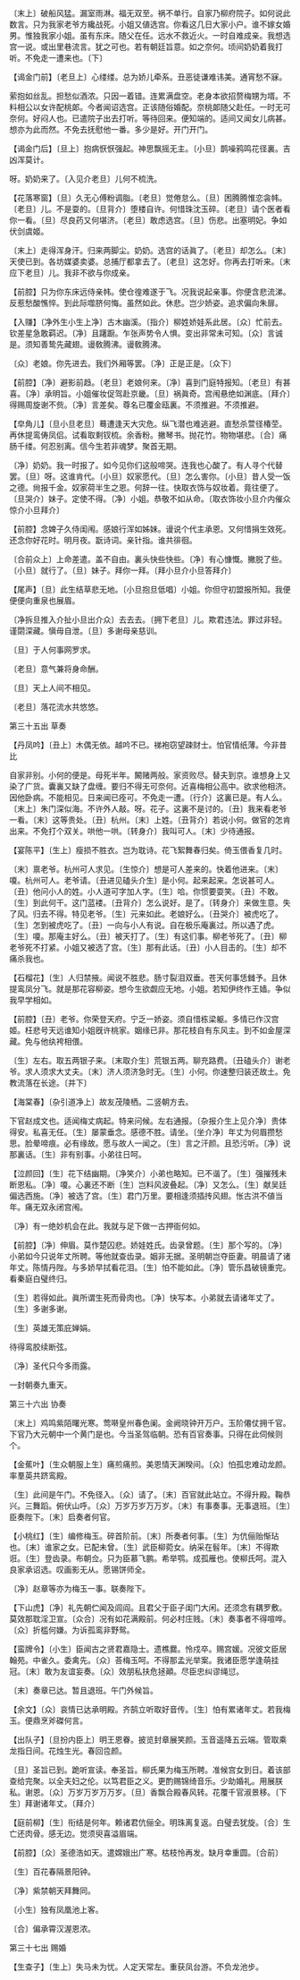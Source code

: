 <!-- { "loadSidebar": true } -->
〔末上〕破船风猛。漏室雨淋。福无双至。祸不单行。自家乃柳府院子。如何说此数言。只为我家老爷方纔战死。小姐又値选宫。你看这几日大家小户。谁不嫁女婚男。惟独我家小姐。虽有东床。随父在任。远水不救近火。一时自难成亲。我想选宫一说。或出里巷流言。犹之可也。若有朝廷旨意。如之奈何。顷间奶奶着我打听。不免走一遭来也。〔下〕 

【谒金门前】〔老旦上〕心缕缕。总为娇儿牵系。丑恶徒谦难讳美。通宵愁不寐。

萦抱如丝乱。担愁似酒浓。只因一着错。连累满盘空。老身本欲招赘梅甥为壻。不料相公以女许配桃郞。今者闻诏选宫。正该随俗婚配。奈桃郞随父赴任。一时无可奈何。好闷人也。已遣院子出去打听。等待回来。便知端的。适间又闻女儿病甚。想亦为此而然。不免去抚慰他一番。多少是好。开门开门。 

【谒金门后】〔旦上〕抱病恹恹强起。神思飘摇无主。〔小旦〕鹊噪鸦鸣花径裏。吉凶浑莫计。

呀。奶奶来了。〔入见介老旦〕儿何不梳洗。 

【花落寒窗】〔旦〕久无心傅粉调脂。〔老旦〕觉倦怠么。〔旦〕困腾腾惟恋衾帏。〔老旦〕儿。不是耍的。〔旦背介〕堕楼自许。何惜珠沈玉碎。〔老旦〕请个医者看你一看。〔旦〕尽良药又何堪济。〔老旦〕敢虑选宫。〔旦〕伤悲。出塞明妃。争如伏剑虞姬。

〔末上〕走得浑身汗。归来两脚尘。奶奶。选宫的话眞了。〔老旦〕却怎么。〔末〕天使已到。各坊媒婆卖婆。总捕厅都拿去了。〔老旦〕这怎好。你再去打听来。〔末应下老旦〕儿。我非不欲与你成亲。 

【前腔】只为你东床远侍亲帏。使仓徨难遂于飞。况我说起亲事。你便含悲流涕。反惹愁酸憔悴。到此际噬脐何悔。虽然如此。休悲。岂少娇姿。追求偏向朱扉。

【入赚】〔净外生小生上净〕古木幽溪。〔指介〕柳姓娇娃系此居。〔众〕忙前去。钦差星急敢羁迟。〔净〕且躇蹰。乍张声势令人惧。变出非常未可知。〔众〕言诚是。须知善鸷先藏翅。谩敎腾沸。谩敎腾沸。

〔众〕老娘。你先进去。我们外厢等罢。〔净〕正是正是。〔众下〕 

【前腔】〔净〕避影前趋。〔老旦〕老娘何来。〔净〕喜到门庭特报知。〔老旦〕有甚喜。〔净〕承明旨。小姐催妆促驾赴京畿。〔旦〕祸眞奇。宫闱悬绝如渊底。〔拜介〕得赐周旋谢不赀。〔净〕言差矣。尊名已覆金瓯裏。不须推避。不须推避。

【皁角儿】〔旦小旦老旦〕蓦遭逢天大灾危。纵飞潜也难逃避。直愁杀萱径椿茔。再休提鸾俦凤侣。试看取剩钗梳。余香粉。撇琴书。抛花竹。物物堪悲。〔合〕痛肠千缕。何忍别离。信今生若非魂梦。聚首无期。

〔净〕奶奶。我一时报了。如今见你们这般啼哭。连我也心酸了。有人寻个代替罢。〔旦〕呀。这谁肯代。〔小旦〕奴家愿代。〔旦〕怎么害你。〔小旦〕昔人受一饭之德。尙报千金。奴家荷半生之恩。何辞一往。快取衣饰与奴妆着。竟往便了。〔旦哭介〕妹子。定使不得。〔净〕小姐。恭敬不如从命。〔取衣饰妆小旦介内催众惊介小旦拜介〕 

【前腔】念婢子久侍闺闱。感娘行浑如姊妹。谩说个代主承恩。又何惜捐生效死。还念你好花时。明月夜。翫诗词。亲针指。谁共徘徊。

〔合前众上〕上命差遣。盖不自由。裏头快些快些。〔净〕有心慷慨。撇脱了些。〔小旦〕就行了。〔旦〕妹子。拜你一拜。〔拜小旦介小旦答拜介〕 

【尾声】〔旦〕此生结草悲无地。〔小旦抱旦低唱〕小姐。你但守初盟报所知。我便便便向重泉也展眉。

〔净拆旦推入介扯小旦出介众〕去去去。〔拥下老旦〕儿。欺君违法。罪过非轻。谨閟深藏。愼毋自泄。〔旦〕多谢母亲慈训。 

〔旦〕于人何事网罗求。



〔老旦〕意气兼将身命酬。

〔旦〕天上人间不相见。



〔老旦〕落花流水共悠悠。 

第三十五出
草奏

【丹凤吟】〔丑上〕木偶无依。越吟不已。祶袍窃望疎财士。怕官情纸薄。今非昔比

自家非别。小何的便是。母死半年。闝赌两般。家资败尽。替夫到京。谁想身上又染了广货。囊裏又缺了盘缠。要归不得无可奈何。近喜梅相公高中。欲求他相济。因他卧病。不能相见。日来闻已痊可。不免走一遭。〔行介〕这裏已是。有人么。〔末上〕朱门深似海。不许外人敲。呀。花子。这裏不是讨的。〔丑〕我来看老爷一看。〔末〕这等贵处。〔丑〕杭州。〔末〕上姓。〔丑背介〕若说小何。做官的怎肯出来。不免打个双关。哄他一哄。〔转身介〕我叫可人。〔末〕少待通报。 

【宴陈平】〔生上〕瘦损不胜衣。岂为耽诗。花飞絮舞春归矣。倚玉偎香复几时。

〔末〕禀老爷。杭州可人求见。〔生惊介〕想是可人差来的。快着他进来。〔末〕嗄。杭州可人。老爷请。〔丑进见磕头介生〕是小何。起来起来。怎说甚可人。〔丑〕他问小人的姓。小人道可字加人字。〔生〕哈。你惯要耍笑。〔丑〕不敢。〔生〕到此何干。这门蓝褛。〔丑背介〕怎么说好。是了。〔转身介〕来做生意。失了风。归去不得。特见老爷。〔生〕元来如此。老娘好么。〔丑哭介〕被虎吃了。〔生〕怎到被虎吃了。〔丑〕一向与小人有说。自在极乐庵裏过。所以遇了虎。〔生〕嗄。那庵主好么。〔丑〕被天打了。〔生〕有这们事。柳老爷死了。〔丑〕柳老爷死不打紧。小姐又被选了宫。〔生〕那有此话。〔丑〕小人目击的。〔生〕却不痛杀我也。 

【石榴花】〔生〕人归禁掖。闻说不胜悲。肠寸裂泪双垂。苍天何事恁雠予。且休提鸾凤分飞。就是那花容柳姿。想今生欲觑应无地。小姐。若知伊终作王嫱。争似我早学相如。

【前腔】〔丑〕老爷。你荣登天府。宁乏一娇姿。须自惜栋梁躯。多情已作汉宫姬。枉悲号天远谁知小姐旣许桃家。姻缘已非。那花枝自有东风主。到不如金屋深藏。免与他纨袴相偎。

〔生〕左右。取五两银子来。〔末取介生〕荒银五两。聊充路费。〔丑磕头介〕谢老爷。求人须求大丈夫。〔末〕济人须济急时无。〔生〕小何。你速整归装还故土。免教流落在长途。〔并下〕 

【海棠春】〔杂引道净上〕故友茂陵栖。二竖朝方去。

下官赵成文也。适闻梅丈病起。特来问候。左右通报。〔杂报介生上见介净〕贵体得安。私喜无任。〔生〕屡蒙垂念。感德不胜。请坐。〔坐介净〕年丈为何眉攒愁思。脸晕啼痕。必有缘故。愿与故人一闻之。〔生〕言之汗颜。且恐污听。〔净〕说那裏话。〔生〕非有别事。小弟往日呵。 

【泣颜回】〔生〕花下结幽期。〔净笑介〕小弟也略知。已不谐了。〔生〕强摧残未断恩私。〔净〕嗄。心裏还不断〔生〕岂料风波叠起。〔净〕又怎么。〔生〕献吴廷偏选西施。〔净〕被选了宫。〔生〕君门万里。要相逢须插抟风翅。怅古洪不値当年。痛无双永闭宫闱。

〔净〕有一绝妙机会在此。我就与足下做一古押衙何如。 

【前腔】〔净〕伸眉。莫作楚囚悲。娇娃姓氏。齿录曾题。〔生〕那个写的。〔净〕小弟如今只说年丈所聘。等他就查齿录。姻非无据。圣明朝岂夺臣妻。明晨请了诸年丈。陈情丹陛。与多娇早拭看花泪。〔生〕怕不能如此。〔净〕管乐昌破镜重完。看秦庭白璧终归。

〔生〕若得如此。眞所谓生死而骨肉也。〔净〕快写本。小弟就去请诸年丈了。〔生〕多谢多谢。 

〔生〕英雄无策庇婵娟。



待得鸾胶续断弦。

〔净〕圣代只今多雨露。



一封朝奏九重天。 

第三十六出
协奏

〔末上〕鸡鸣紫陌曙光寒。莺啭皇州春色阑。金阙晓钟开万户。玉阶僊仗拥千官。下官乃大元朝中一个黄门是也。今当圣驾临朝。恐有百官奏事。只得在此伺候则个。 

【金蕉叶】〔生众朝服上生〕痛煎痛煎。美恩情天渊暌间。〔众〕怕孤忠难动龙颜。率羣英共跻鸾殿。

〔生〕此间是午门。不免径入。〔众〕请了。〔末〕百官就此站立。不得升殿。鞠恭兴。三舞蹈。俯伏山呼。〔众〕万岁万岁万万岁。〔末〕有事奏事。无事退班。〔生〕臣奏陛下。〔末〕启奏者何官。 

【小桃红】〔生〕编修梅玉。碎首阶前。〔末〕所奏者何事。〔生〕为伉俪贻惭玷也。〔末〕谁家之女。已配未曾。〔生〕武臣柳菀女。纳采在髫年。〔末〕不得欺诳。〔生〕登齿录。布朝佥。只为臣慕飞鹏。希举鹗。成孤雁也。使柳氏呵。混入良家承诏选。叹画影无从。愿锡饼师全。

〔净〕赵章等亦为梅玉一事。联奏陛下。 

【下山虎】〔净〕礼先朝伫闻及闾阎。且君父于臣子闺门大闲。还须念有耦罗敷。莫效那耽淫卫宣。〔众合〕况有如花满殿前。何必村庄贱。〔末〕奏事者不得喧哗。〔众〕折槛何嫌。为诉孤鸾非野鸳。

【蛮牌令】〔小生〕臣闻古之贤君嘉隐士。遗樵爨。怜戍卒。赐宫媛。况彼文臣居翰苑。中雀久。委禽先。〔众〕荅梅玉呵。不得那孟光举案。我诸臣愿学逢萌挂冠。〔末〕敢为友谊妄奏。〔众〕效朋私扶危拯顚。尽臣忠纠谬绳愆。

〔末〕奏章已达。暂且退班。午门外候旨。 

【余文】〔众〕哀情已达承明殿。齐鹄立听取好音传。〔生〕怕有累诸年丈。若我梅玉。便鼎烹斧磔何言。

【出队子】〔旦扮内臣上〕明王恩眷。披览封章展笑颜。玉音遥降五云端。管取乘龙指日间。花烛生光。春回卺颜。

〔旦〕圣旨已到。跪听宣读。奉圣旨。柳氏果为梅玉所聘。准候宫女到日。着该部查给完聚。以全夫妇之伦。以笃君臣之义。更酌赐锦绮音乐。少助婚礼。用展朕私。谢恩。〔众〕万岁万岁万万岁。〔旦〕香飘合殿春风转。花覆千官淑景移。〔下生〕拜谢诸年丈。〔拜介〕 

【庭前柳】〔生〕衔结是何年。赖诸君伉俪全。明珠离复返。白璧去犹旋。〔合〕生亡还肉骨。感无边。觉须臾喜溢眉端。

【前腔】〔众〕圣德浩如天。遣嫦娥出广寒。枯枝怜再发。缺月幸重圆。〔合前〕 

〔生〕百花春隔景阳钟。



〔净〕紫禁朝天拜舞同。

〔小生〕独有凤凰池上客。



〔合〕偏承霄汉渥恩浓。 

第三十七出
赐婚

【生查子】〔生上〕失马未为忧。人定天常左。重获凤台游。不负龙池步。

